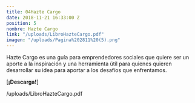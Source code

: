 ```yaml
---
title: 04Hazte Cargo
date: 2018-11-21 16:33:00 Z
position: 5
nombre: Hazte Cargo
link: "/uploads/LibroHazteCargo.pdf"
imagen: "/uploads/Pagina%202811%20(5).png"
---
```


Hazte Cargo es una guía para emprendedores sociales que quiere ser un aporte a la inspiración y una herramienta útil para quienes quieren desarrollar su idea para aportar a los desafíos que enfrentamos. 

[**¡Descarga!**]

/uploads/LibroHazteCargo.pdf